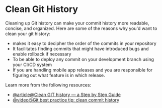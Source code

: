 # Clean Git History

Cleaning up Git history can make your commit history more readable, concise, and organized. Here are some of the reasons why you'd want to clean your git history: 

- makes it easy to decipher the order of the commits in your repository
- It facilitates finding commits that might have introduced bugs and enable rollback if necessary
- To be able to deploy any commit on your development branch using your CI/CD system
- If you are handling mobile app releases and you are responsible for figuring out what feature is in which release.

Learn more from the following resources:

- [@article@Clean GIT history — a Step by Step Guide](https://medium.com/@catalinaturlea/clean-git-history-a-step-by-step-guide-eefc0ad8696d)
- [@video@Git best practice tip: clean commit history](https://youtu.be/bZpiVijzd2g?si=8lJTlR3LfY9ZUd77)